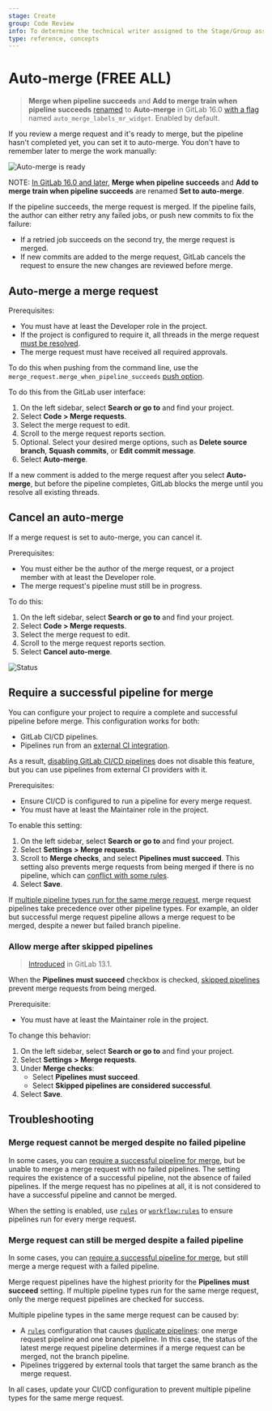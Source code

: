 ```yaml
---
stage: Create
group: Code Review
info: To determine the technical writer assigned to the Stage/Group associated with this page, see https://about.gitlab.com/handbook/product/ux/technical-writing/#assignments
type: reference, concepts
---
```


# Auto-merge **(FREE ALL)**

> **Merge when pipeline succeeds** and **Add to merge train when pipeline succeeds** [renamed](https://gitlab.com/gitlab-org/gitlab/-/issues/409530) to **Auto-merge** in GitLab 16.0 [with a flag](../../../administration/feature_flags.md) named `auto_merge_labels_mr_widget`. Enabled by default.

If you review a merge request and it's ready to merge, but the pipeline hasn't
completed yet, you can set it to auto-merge. You don't
have to remember later to merge the work manually:

![Auto-merge is ready](img/auto_merge_ready_v16_0.png)

NOTE:
[In GitLab 16.0 and later](https://gitlab.com/gitlab-org/gitlab/-/issues/359057), **Merge when pipeline succeeds** and **Add to merge train when pipeline succeeds** are renamed **Set to auto-merge**.

If the pipeline succeeds, the merge request is merged. If the pipeline fails, the
author can either retry any failed jobs, or push new commits to fix the failure:

- If a retried job succeeds on the second try, the merge request is merged.
- If new commits are added to the merge request, GitLab cancels the request
  to ensure the new changes are reviewed before merge.

## Auto-merge a merge request

Prerequisites:

- You must have at least the Developer role in the project.
- If the project is configured to require it, all threads in the
  merge request [must be resolved](index.md#resolve-a-thread).
- The merge request must have received all required approvals.

To do this when pushing from the command line, use the `merge_request.merge_when_pipeline_succeeds`
[push option](../push_options.md).

To do this from the GitLab user interface:

1. On the left sidebar, select **Search or go to** and find your project.
1. Select **Code > Merge requests**.
1. Select the merge request to edit.
1. Scroll to the merge request reports section.
1. Optional. Select your desired merge options, such as **Delete source branch**,
   **Squash commits**, or **Edit commit message**.
1. Select **Auto-merge**.

If a new comment is added to the merge request after you select **Auto-merge**,
but before the pipeline completes, GitLab blocks the merge until you
resolve all existing threads.

## Cancel an auto-merge

If a merge request is set to auto-merge, you can cancel it.

Prerequisites:

- You must either be the author of the merge request, or a project member with
  at least the Developer role.
- The merge request's pipeline must still be in progress.

To do this:

1. On the left sidebar, select **Search or go to** and find your project.
1. Select **Code > Merge requests**.
1. Select the merge request to edit.
1. Scroll to the merge request reports section.
1. Select **Cancel auto-merge**.

![Status](img/cancel-mwps_v15_4.png)

## Require a successful pipeline for merge

You can configure your project to require a complete and successful pipeline before
merge. This configuration works for both:

- GitLab CI/CD pipelines.
- Pipelines run from an [external CI integration](../integrations/index.md#available-integrations).

As a result, [disabling GitLab CI/CD pipelines](../../../ci/index.md#disable-gitlab-cicd-in-a-project)
does not disable this feature, but you can use pipelines from external
CI providers with it.

Prerequisites:

- Ensure CI/CD is configured to run a pipeline for every merge request.
- You must have at least the Maintainer role in the project.

To enable this setting:

1. On the left sidebar, select **Search or go to** and find your project.
1. Select **Settings > Merge requests**.
1. Scroll to **Merge checks**, and select **Pipelines must succeed**.
   This setting also prevents merge requests from being merged if there is no pipeline,
   which can [conflict with some rules](#merge-request-cannot-be-merged-despite-no-failed-pipeline).
1. Select **Save**.

If [multiple pipeline types run for the same merge request](#merge-request-can-still-be-merged-despite-a-failed-pipeline),
merge request pipelines take precedence over other pipeline types. For example,
an older but successful merge request pipeline allows a merge request to be merged,
despite a newer but failed branch pipeline.

### Allow merge after skipped pipelines

> [Introduced](https://gitlab.com/gitlab-org/gitlab/-/issues/211482) in GitLab 13.1.

When the **Pipelines must succeed** checkbox is checked,
[skipped pipelines](../../../ci/pipelines/index.md#skip-a-pipeline) prevent
merge requests from being merged.

Prerequisite:

- You must have at least the Maintainer role in the project.

To change this behavior:

1. On the left sidebar, select **Search or go to** and find your project.
1. Select **Settings > Merge requests**.
1. Under **Merge checks**:
   - Select **Pipelines must succeed**.
   - Select **Skipped pipelines are considered successful**.
1. Select **Save**.

## Troubleshooting

### Merge request cannot be merged despite no failed pipeline

In some cases, you can [require a successful pipeline for merge](#require-a-successful-pipeline-for-merge),
but be unable to merge a merge request with no failed pipelines. The setting requires
the existence of a successful pipeline, not the absence of failed pipelines. If the merge request
has no pipelines at all, it is not considered to have a successful pipeline and cannot be merged.

When the setting is enabled, use [`rules`](../../../ci/yaml/index.md#rules) or [`workflow:rules`](../../../ci/yaml/index.md#workflowrules)
to ensure pipelines run for every merge request.

### Merge request can still be merged despite a failed pipeline

In some cases, you can [require a successful pipeline for merge](#require-a-successful-pipeline-for-merge),
but still merge a merge request with a failed pipeline.

Merge request pipelines have the highest priority for the **Pipelines must succeed** setting.
If multiple pipeline types run for the same merge request, only the merge request pipelines
are checked for success.

Multiple pipeline types in the same merge request can be caused by:

- A [`rules`](../../../ci/yaml/index.md#rules) configuration that causes [duplicate pipelines](../../../ci/jobs/job_control.md#avoid-duplicate-pipelines):
  one merge request pipeline and one branch pipeline. In this case, the status of the
  latest merge request pipeline determines if a merge request can be merged, not the branch pipeline.
- Pipelines triggered by external tools that target the same branch as the merge request.

In all cases, update your CI/CD configuration to prevent multiple pipeline types for the same merge request.
